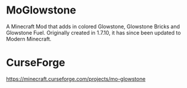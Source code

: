 # MoGlowstone
A Minecraft Mod that adds in colored Glowstone, Glowstone Bricks and Glowstone Fuel. Originally created in 1.7.10, it has since been updated to Modern Minecraft.
# CurseForge
https://minecraft.curseforge.com/projects/mo-glowstone
